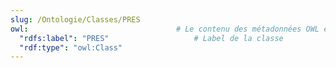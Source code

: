 ```yaml
---
slug: /Ontologie/Classes/PRES
owl:                                 # Le contenu des métadonnées OWL est utilisé par la balise <OntologyTable>
  "rdfs:label": "PRES"                   # Label de la classe
  "rdf:type": "owl:Class"
---
```

